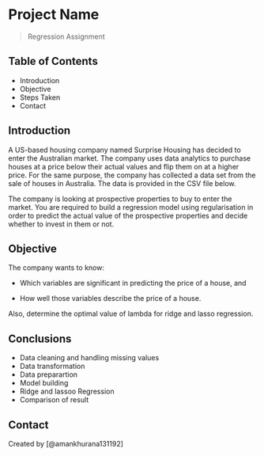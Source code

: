 # Project Name
> Regression Assignment


## Table of Contents
* Introduction
* Objective
* Steps Taken
* Contact

<!-- You can include any other section that is pertinent to your problem -->

## Introduction
A US-based housing company named Surprise Housing has decided to enter the Australian market. The company uses data analytics to purchase houses at a price below their actual values and flip them on at a higher price. For the same purpose, the company has collected a data set from the sale of houses in Australia. The data is provided in the CSV file below.

 

The company is looking at prospective properties to buy to enter the market. You are required to build a regression model using regularisation in order to predict the actual value of the prospective properties and decide whether to invest in them or not.


## Objective

The company wants to know:

- Which variables are significant in predicting the price of a house, and

- How well those variables describe the price of a house.

 

Also, determine the optimal value of lambda for ridge and lasso regression.

## Conclusions
- Data cleaning and handling missing values
- Data transformation
- Data preparartion
- Model building
- Ridge and lassoo Regression
- Comparison of result



## Contact
Created by [@amankhurana131192] 